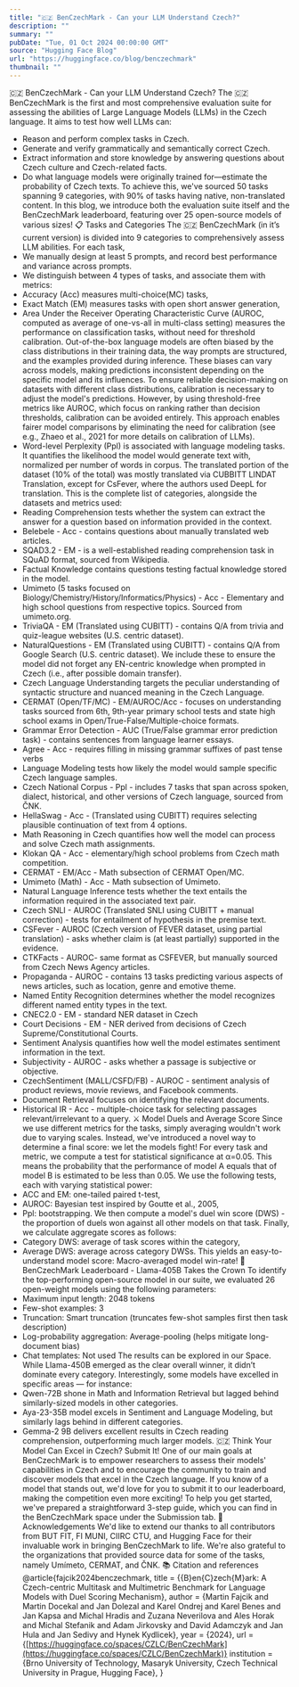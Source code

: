 ```yaml
---
title: "🇨🇿 BenCzechMark - Can your LLM Understand Czech?"
description: ""
summary: ""
pubDate: "Tue, 01 Oct 2024 00:00:00 GMT"
source: "Hugging Face Blog"
url: "https://huggingface.co/blog/benczechmark"
thumbnail: ""
---
```


🇨🇿 BenCzechMark - Can your LLM Understand Czech?
The 🇨🇿 BenCzechMark is the first and most comprehensive evaluation suite for assessing the abilities of Large Language Models (LLMs) in the Czech language. It aims to test how well LLMs can:
- Reason and perform complex tasks in Czech.
- Generate and verify grammatically and semantically correct Czech.
- Extract information and store knowledge by answering questions about Czech culture and Czech-related facts.
- Do what language models were originally trained for—estimate the probability of Czech texts.
To achieve this, we've sourced 50 tasks spanning 9 categories, with 90% of tasks having native, non-translated content.
In this blog, we introduce both the evaluation suite itself and the BenCzechMark leaderboard, featuring over 25 open-source models of various sizes!
📋 Tasks and Categories
The 🇨🇿 BenCzechMark (in it’s current version) is divided into 9 categories to comprehensively assess LLM abilities. For each task,
- We manually design at least 5 prompts, and record best performance and variance across prompts.
- We distinguish between 4 types of tasks, and associate them with metrics:
- Accuracy (Acc) measures multi-choice(MC) tasks,
- Exact Match (EM) measures tasks with open short answer generation,
- Area Under the Receiver Operating Characteristic Curve (AUROC, computed as average of one-vs-all in multi-class setting) measures the performance on classification tasks, without need for threshold calibration. Out-of-the-box language models are often biased by the class distributions in their training data, the way prompts are structured, and the examples provided during inference. These biases can vary across models, making predictions inconsistent depending on the specific model and its influences. To ensure reliable decision-making on datasets with different class distributions, calibration is necessary to adjust the model's predictions. However, by using threshold-free metrics like AUROC, which focus on ranking rather than decision thresholds, calibration can be avoided entirely. This approach enables fairer model comparisons by eliminating the need for calibration (see e.g., Zhaeo et al., 2021 for more details on calibration of LLMs).
- Word-level Perplexity (Ppl) is associated with language modeling tasks. It quantifies the likelihood the model would generate text with, normalized per number of words in corpus.
The translated portion of the dataset (10% of the total) was mostly translated via CUBBITT LINDAT Translation, except for CsFever, where the authors used DeepL for translation.
This is the complete list of categories, alongside the datasets and metrics used:
- Reading Comprehension tests whether the system can extract the answer for a question based on information provided in the context.
- Belebele - Acc - contains questions about manually translated web articles.
- SQAD3.2 - EM - is a well-established reading comprehension task in SQuAD format, sourced from Wikipedia.
- Factual Knowledge contains questions testing factual knowledge stored in the model.
- Umimeto (5 tasks focused on Biology/Chemistry/History/Informatics/Physics) - Acc - Elementary and high school questions from respective topics. Sourced from umimeto.org.
- TriviaQA - EM (Translated using CUBITT) - contains Q/A from trivia and quiz-league websites (U.S. centric dataset).
- NaturalQuestions - EM (Translated using CUBITT) - contains Q/A from Google Search (U.S. centric dataset). We include these to ensure the model did not forget any EN-centric knowledge when prompted in Czech (i.e., after possible domain transfer).
- Czech Language Understanding targets the peculiar understanding of syntactic structure and nuanced meaning in the Czech Language.
- CERMAT (Open/TF/MC) - EM/AUROC/Acc - focuses on understanding tasks sourced from 6th, 9th-year primary school tests and state high school exams in Open/True-False/Multiple-choice formats.
- Grammar Error Detection - AUC (True/False grammar error prediction task) - contains sentences from language learner essays.
- Agree - Acc - requires filling in missing grammar suffixes of past tense verbs
- Language Modeling tests how likely the model would sample specific Czech language samples.
- Czech National Corpus - Ppl - includes 7 tasks that span across spoken, dialect, historical, and other versions of Czech language, sourced from ČNK.
- HellaSwag - Acc - (Translated using CUBITT) requires selecting plausible continuation of text from 4 options.
- Math Reasoning in Czech quantifies how well the model can process and solve Czech math assignments.
- Klokan QA - Acc - elementary/high school problems from Czech math competition.
- CERMAT - EM/Acc - Math subsection of CERMAT Open/MC.
- Umimeto (Math) - Acc - Math subsection of Umimeto.
- Natural Language Inference tests whether the text entails the information required in the associated text pair.
- Czech SNLI - AUROC (Translated SNLI using CUBITT + manual correction) - tests for entailment of hypothesis in the premise text.
- CSFever - AUROC (Czech version of FEVER dataset, using partial translation) - asks whether claim is (at least partially) supported in the evidence.
- CTKFacts - AUROC- same format as CSFEVER, but manually sourced from Czech News Agency articles.
- Propaganda - AUROC - contains 13 tasks predicting various aspects of news articles, such as location, genre and emotive theme.
- Named Entity Recognition determines whether the model recognizes different named entity types in the text.
- CNEC2.0 - EM - standard NER dataset in Czech
- Court Decisions - EM - NER derived from decisions of Czech Supreme/Constitutional Courts.
- Sentiment Analysis quantifies how well the model estimates sentiment information in the text.
- Subjectivity - AUROC - asks whether a passage is subjective or objective.
- CzechSentiment (MALL/CSFD/FB) - AUROC - sentiment analysis of product reviews, movie reviews, and Facebook comments.
- Document Retrieval focuses on identifying the relevant documents.
- Historical IR - Acc - multiple-choice task for selecting passages relevant/irrelevant to a query.
⚔️ Model Duels and Average Score
Since we use different metrics for the tasks, simply averaging wouldn't work due to varying scales. Instead, we've introduced a novel way to determine a final score: we let the models fight!
For every task and metric, we compute a test for statistical significance at α=0.05. This means the probability that the performance of model A equals that of model B is estimated to be less than 0.05. We use the following tests, each with varying statistical power:
- ACC and EM: one-tailed paired t-test,
- AUROC: Bayesian test inspired by Goutte et al., 2005,
- Ppl: bootstrapping.
We then compute a model's duel win score (DWS) - the proportion of duels won against all other models on that task. Finally, we calculate aggregate scores as follows:
- Category DWS: average of task scores within the category,
- Average DWS: average across category DWSs.
This yields an easy-to-understand model score: Macro-averaged model win-rate!
👑 BenCzechMark Leaderboard - Llama-405B Takes the Crown
To identify the top-performing open-source model in our suite, we evaluated 26 open-weight models using the following parameters:
- Maximum input length: 2048 tokens
- Few-shot examples: 3
- Truncation: Smart truncation (truncates few-shot samples first then task description)
- Log-probability aggregation: Average-pooling (helps mitigate long-document bias)
- Chat templates: Not used
The results can be explored in our Space. While Llama-450B emerged as the clear overall winner, it didn’t dominate every category. Interestingly, some models have excelled in specific areas — for instance:
- Qwen-72B shone in Math and Information Retrieval but lagged behind similarly-sized models in other categories.
- Aya-23-35B model excels in Sentiment and Language Modeling, but similarly lags behind in different categories.
- Gemma-2 9B delivers excellent results in Czech reading comprehension, outperforming much larger models.
🇨🇿 Think Your Model Can Excel in Czech? Submit It!
One of our main goals at BenCzechMark is to empower researchers to assess their models' capabilities in Czech and to encourage the community to train and discover models that excel in the Czech language.
If you know of a model that stands out, we'd love for you to submit it to our leaderboard, making the competition even more exciting!
To help you get started, we've prepared a straightforward 3-step guide, which you can find in the BenCzechMark space under the Submission tab.
🌟 Acknowledgements
We'd like to extend our thanks to all contributors from BUT FIT, FI MUNI, CIIRC CTU, and Hugging Face for their invaluable work in bringing BenCzechMark to life.
We're also grateful to the organizations that provided source data for some of the tasks, namely Umímeto, CERMAT, and ČNK.
📚 Citation and references
@article{fajcik2024benczechmark,
title = {{B}en{C}zech{M}ark: A Czech-centric Multitask and Multimetric Benchmark for Language Models with Duel Scoring Mechanism},
author = {Martin Fajcik and Martin Docekal and Jan Dolezal and Karel Ondrej and Karel Benes and Jan Kapsa and Michal Hradis and Zuzana Neverilova and Ales Horak and Michal Stefanik and Adam Jirkovsky and David Adamczyk and Jan Hula and Jan Sedivy and Hynek Kydlicek},
year = {2024},
url = {[https://huggingface.co/spaces/CZLC/BenCzechMark](https://huggingface.co/spaces/CZLC/BenCzechMark)}
institution = {Brno University of Technology, Masaryk University, Czech Technical University in Prague, Hugging Face},
}
